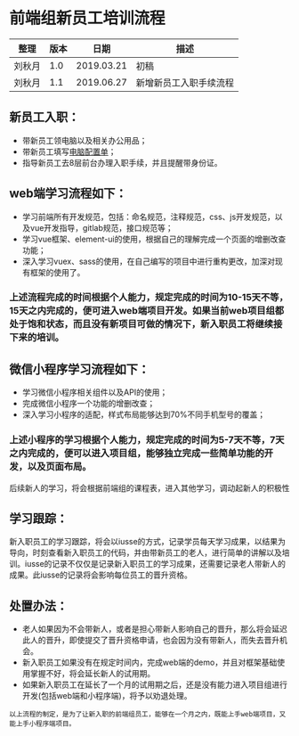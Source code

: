 # 前端组新员工培训流程

| 整理 | 版本 | 日期       | 描述                                      |
| ---- | ---- | ---------- | ----------------------------------------- |
| 刘秋月 | 1.0 | 2019.03.21 | 初稿 |
| 刘秋月 | 1.1 | 2019.06.27 | 新增新员工入职手续流程 |

## 新员工入职：
  - 带新员工领电脑以及相关办公用品；
  - 带新员工填写[电脑配置单](https://docs.google.com/forms/d/e/1FAIpQLSceMUv1JrMd91u8Zai0xsJsMv8HYsMqRX_BGu1Mhi7cL1TzWg/viewform)；
  - 指导新员工去8层前台办理入职手续，并且提醒带身份证。

## web端学习流程如下：  
  - 学习前端所有开发规范，包括：命名规范，注释规范，css、js开发规范，以及vue开发指导，gitlab规范，接口规范等；
  - 学习vue框架、element-ui的使用，根据自己的理解完成一个页面的增删改查功能；
  - 深入学习vuex、sass的使用，在自己编写的项目中进行重构更改，加深对现有框架的使用了。  

### 上述流程完成的时间根据个人能力，规定完成的时间为10-15天不等，15天之内完成的，便可进入web端项目开发。如果当前web项目组都处于饱和状态，而且没有新项目可做的情况下，新入职员工将继续接下来的培训。  

## 微信小程序学习流程如下：
  - 学习微信小程序相关组件以及API的使用；
  - 完成微信小程序一个功能的增删改查；
  - 深入学习小程序的适配，样式布局能够达到70%不同手机型号的覆盖；

### 上述小程序的学习根据个人能力，规定完成的时间为5-7天不等，7天之内完成的，便可以进入项目组，能够独立完成一些简单功能的开发，以及页面布局。  

后续新人的学习，将会根据前端组的课程表，进入其他学习，调动起新人的积极性  

## 学习跟踪：  

新入职员工的学习跟踪，将会以iusse的方式，记录学员每天学习成果，以结果为导向，时刻查看新入职员工的代码，并由带新员工的老人，进行简单的讲解以及培训。iusse的记录不仅仅是记录新入职员工的学习成果，还需要记录老人带新人的成果。此iusse的记录将会影响每位员工的晋升资格。

##  处置办法： 
  - 老人如果因为不会带新人，或者是担心带新人影响自己的晋升，那么将会延迟此人的晋升，即使提交了晋升资格申请，也会因为没有带新人，而失去晋升机会。
  - 新入职员工如果没有在规定时间内，完成web端的demo，并且对框架基础使用掌握不好，将会延长新人的试用期。
  - 如果新入职员工在延长了一个月的试用期之后，还是没有能力进入项目组进行开发(包括web端和小程序端)，将予以劝退处理。

`以上流程的制定，是为了让新入职的前端组员工，能够在一个月之内，既能上手web端项目，又能上手小程序端项目。`